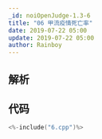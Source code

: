 ```yaml
---
_id: noiOpenJudge-1.3-6
title: "06 甲流疫情死亡率"
date: 2019-07-22 05:00
update: 2019-07-22 05:00
author: Rainboy
---
```


## 解析

## 代码

```c
<%-include("6.cpp")%>
```

